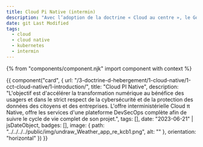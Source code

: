 ```yaml
---
title: Cloud Pi Native (intermin)
description: "Avec l’adoption de la doctrine « Cloud au centre », le Gouvernement Français fait du Cloud un prérequis pour tout nouveau projet numérique au sein de l’État ou refonte substantielle de l’architecture applicative existante." 
date: git Last Modified
tags:
  - cloud
  - cloud native
  - kubernetes
  - intermin
---
```



{% from "components/component.njk" import component with context %}
<div>
{{ component("card", {
    url: "/3-doctrine-d-hebergement/1-cloud-native/1-cct-cloud-native/1-introduction/",
    title: "Cloud PI Native",
    description: "L'objectif est d'accélérer la transformation numérique au bénéfice des usagers et dans le strict respect de la cybersécurité et de la protection des données des citoyens et des entreprises.
    L'offre interministérielle Cloud π Native, offre les services d'une plateforme DevSecOps complète afin de suivre le cycle de vie complet de son projet.",
    tags: [],
    date: "2023-06-21" | jsDateObject,
    badges: [],
    image: {
        path: "../../../../public/img/undraw_Weather_app_re_kcb1.png",
         alt: ""
    },
    orientation: "horizontal"
}) }}
</div>